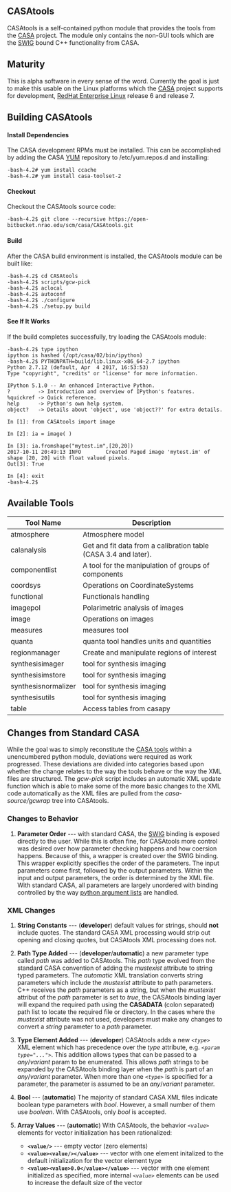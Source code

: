 
## CASAtools

CASAtools is a self-contained python module that provides the tools from the [CASA](http://casa.nrao.edu/) project. The module only contains the non-GUI tools which are the [SWIG](http://swig.org) bound C++ functionality from CASA.

## Maturity

This is alpha software in every sense of the word. Currently the goal is just to make this usable on the Linux platforms which the [CASA](http://casa.nrao.edu) project supports for development, [RedHat Enterprise Linux](https://www.redhat.com/en/technologies/linux-platforms/enterprise-linux) release 6 and release 7.

## Building CASAtools

#### Install Dependencies

The CASA development RPMs must be installed. This can be accomplished by adding the CASA [YUM](https://en.wikipedia.org/wiki/Yum_(.rpm)) repository to /etc/yum.repos.d and installing:

```
-bash-4.2# yum install ccache
-bash-4.2# yum install casa-toolset-2
```

#### Checkout

Checkout the CASAtools source code:

```
-bash-4.2$ git clone --recursive https://open-bitbucket.nrao.edu/scm/casa/CASAtools.git
```

#### Build

After the CASA build environment is installed, the CASAtools module can be built like:

```
-bash-4.2$ cd CASAtools
-bash-4.2$ scripts/gcw-pick
-bash-4.2$ aclocal
-bash-4.2$ autoconf
-bash-4.2$ ./configure
-bash-4.2$ ./setup.py build
```

#### See If It Works

If the build completes successfully, try loading the CASAtools module:

```
-bash-4.2$ type ipython
ipython is hashed (/opt/casa/02/bin/ipython)
-bash-4.2$ PYTHONPATH=build/lib.linux-x86_64-2.7 ipython 
Python 2.7.12 (default, Apr  4 2017, 16:53:53) 
Type "copyright", "credits" or "license" for more information.

IPython 5.1.0 -- An enhanced Interactive Python.
?         -> Introduction and overview of IPython's features.
%quickref -> Quick reference.
help      -> Python's own help system.
object?   -> Details about 'object', use 'object??' for extra details.

In [1]: from CASAtools import image

In [2]: ia = image( )

In [3]: ia.fromshape("mytest.im",[20,20])
2017-10-11 20:49:13	INFO		Created Paged image 'mytest.im' of shape [20, 20] with float valued pixels.
Out[3]: True

In [4]: exit
-bash-4.2$ 
```

## Available Tools

| Tool Name           | Description                                                     |
| ------------------- | --------------------------------------------------------------- |
| atmosphere          | Atmosphere model                                                |
| calanalysis         | Get and fit data from a calibration table (CASA 3.4 and later). |
| componentlist       | A tool for the manipulation of groups of components             |
| coordsys            | Operations on CoordinateSystems                                 |
| functional          | Functionals handling                                            |
| imagepol            | Polarimetric analysis of images                                 |
| image               | Operations on images                                            |
| measures            | measures tool                                                   |
| quanta              | quanta tool handles units and quantities                        |
| regionmanager       | Create and manipulate regions of interest                       |
| synthesisimager     | tool for synthesis imaging                                      |
| synthesisimstore    | tool for synthesis imaging                                      |
| synthesisnormalizer | tool for synthesis imaging                                      |
| synthesisutils      | tool for synthesis imaging                                      |
| table               | Access tables from casapy                                       |

## Changes from Standard CASA

While the goal was to simply reconstitute the [CASA tools](https://open-bitbucket.nrao.edu/projects/CASA/repos/casa/browse/gcwrap/tools) within a unencumbered python module, deviations were required as work progressed. These deviations are divided into categories based upon whether the change relates to the way the tools behave or the way the XML files are structured. The *gcw-pick* script includes an automatic XML update function which is able to make some of the more basic changes to the XML code automatically as the XML files are pulled from the *casa-source/gcwrap* tree into CASAtools.

### Changes to Behavior

1. __Parameter Order__ --- with standard CASA, the [SWIG](http://swig.org) binding is exposed directly to the user. While this is often fine, for CASAtools more control was desired over how parameter checking happens and how coersion happens. Because of this, a wrapper is created over the SWIG binding. This wrapper explicitly specifies the order of the parameters. The input parameters come first, followed by the output parameters. Within the input and output parameters, the order is determined by the XML file. With standard CASA, all parameters are largely unordered with binding controlled by the way [python argument lists](https://stackoverflow.com/questions/3394835/args-and-kwargs) are handled.

### XML Changes

1. __String Constants__ --- (**developer**) default values for strings, should **not** include quotes. The standard CASA XML processing would strip out opening and closing quotes, but CASAtools XML processing does not.

2. __Path Type Added__ --- (**developer**/**automatic**) a new parameter type called *path* was added to CASAtools. This *path* type evolved from the standard CASA convention of adding the *mustexist* attribute to string typed parameters. The *automatic* XML translation converts string parameters which include the *mustexist* attribute to path parameters. C++ receives the *path* parameters as a string, but when the *mustexist* attribut of the *path* parameter is set to *true*, the CASAtools binding layer will expand the required path using the **CASADATA** (colon separated) path list to locate the required file or directory. In the cases where the *mustexist* attribute was not used, developers must make any changes to convert a *string* parameter to a *path* parameter.

3. __Type Element Added__ --- (**developer**) CASAtools adds a new *`<type>`* XML element which has precedence over the *type* attribute, e.g. *`<param type="...">`*. This addition allows types that can be passed to a *any*/*variant* param to be enumerated. This allows *path* strings to be expanded by the CASAtools binding layer when the *path* is part of an *any*/*variant* parameter. When more than one *`<type>`* is specified for a parameter, the parameter is assumed to be an *any*/*variant* parameter.

4. __Bool__ --- (**automatic**) The majority of standard CASA XML files indicate boolean type parameters with *bool*. However, a small number of them use *boolean*. With CASAtools, only *bool* is accepted.

5. __Array Values__ --- (**automatic**) With CASAtools, the behavior *`<value>`* elements for vector initialization has been rationalized:
    * **`<value/>`** --- empty vector (zero elements)
    * **`<value><value/></value>`** --- vector with one element initalized to the default initialization for the vector element type
    * **`<value><value>0.0</value></value>`** --- vector with one element initialized as specified, more internal *`<value>`* elements can be used to increase the default size of the vector

